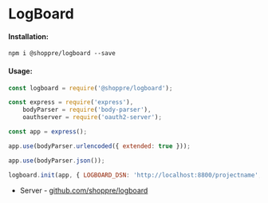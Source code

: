 # LogBoard

#### Installation:
 
```shell script
npm i @shoppre/logboard --save
```

#### Usage:

```js
const logboard = require('@shoppre/logboard');

const express = require('express'),
    bodyParser = require('body-parser'),
    oauthserver = require('oauth2-server');

const app = express();

app.use(bodyParser.urlencoded({ extended: true }));

app.use(bodyParser.json());

logboard.init(app, { LOGBOARD_DSN: 'http://localhost:8800/projectname', logger: console | winstonLogger })

```

- Server - [github.com/shoppre/logboard](https://github.com/shoppre/logboard)
